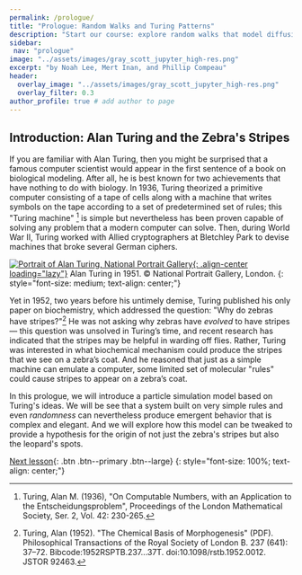 ```yaml
---
permalink: /prologue/
title: "Prologue: Random Walks and Turing Patterns"
description: "Start our course: explore random walks that model diffusion and reaction diffusion systems that create striking Turing patterns."
sidebar:
 nav: "prologue"
image: "../assets/images/gray_scott_jupyter_high-res.png"
excerpt: "by Noah Lee, Mert Inan, and Phillip Compeau"
header:
  overlay_image: "../assets/images/gray_scott_jupyter_high-res.png"
  overlay_filter: 0.3
author_profile: true # add author to page
---
```


## Introduction: Alan Turing and the Zebra's Stripes

If you are familiar with Alan Turing, then you might be surprised that a famous computer scientist would appear in the first sentence of a book on biological modeling. After all, he is best known for two achievements that have nothing to do with biology. In 1936, Turing theorized a primitive computer consisting of a tape of cells along with a machine that writes symbols on the tape according to a set of predetermined set of rules; this "Turing machine" [^numbers] is simple but nevertheless has been proven capable of solving any problem that a modern computer can solve. Then, during World War II, Turing worked with Allied cryptographers at Bletchley Park to devise machines that broke several German ciphers.

[![Portrait of Alan Turing, National Portrait Gallery](../assets/images/600px/alan_turing_npg_cc.jpg){: .align-center loading="lazy"}](../assets/images/alan_turing_npg_cc.jpg)
Alan Turing in 1951. © National Portrait Gallery, London.
{: style="font-size: medium; text-align: center;"}

Yet in 1952, two years before his untimely demise, Turing published his only paper on biochemistry, which addressed the question: "Why do zebras have stripes?"[^morphogenesis] He was not asking why zebras have *evolved* to have stripes — this question was unsolved in Turing’s time, and recent research has indicated that the stripes may be helpful in warding off flies. Rather, Turing was interested in what biochemical mechanism could produce the stripes that we see on a zebra’s coat. And he reasoned that just as a simple machine can emulate a computer, some limited set of molecular "rules" could cause stripes to appear on a zebra’s coat.

In this prologue, we will introduce a particle simulation model based on Turing's ideas. We will be see that a system built on very simple rules and even *randomness* can nevertheless produce emergent behavior that is complex and elegant. And we will explore how this model can be tweaked to provide a hypothesis for the origin of not just the zebra's stripes but also the leopard's spots.

[Next lesson](random_walk){: .btn .btn--primary .btn--large}
{: style="font-size: 100%; text-align: center;"}

[^numbers]: Turing, Alan M. (1936), "On Computable Numbers, with an Application to the Entscheidungsproblem", Proceedings of the London Mathematical Society, Ser. 2, Vol. 42: 230-265.

[^weizenbaum]: Weizenbaum, Joseph (1976), Computer Power and Human Reason (New York: W.H. Freeman).

[^morphogenesis]: Turing, Alan (1952). "The Chemical Basis of Morphogenesis" (PDF). Philosophical Transactions of the Royal Society of London B. 237 (641): 37–72. Bibcode:1952RSPTB.237...37T. doi:10.1098/rstb.1952.0012. JSTOR 92463.

[^zebra]: Caro, T., Izzo, A., Reiner, R. C., Walker, H., & Stankowich, T. (2014). The function of zebra stripes. Nature Communications, 5(1), 1–10. https://doi.org/10.1038/ncomms4535
